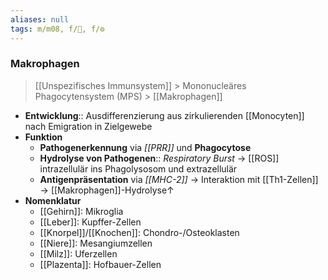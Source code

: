 ```yaml
---
aliases: null
tags: m/m08, f/🦠, f/⚙️
---
```

### Makrophagen
> [[Unspezifisches Immunsystem]] > Mononucleäres Phagocytensystem (MPS) > [[Makrophagen]]
- **Entwicklung**:: Ausdifferenzierung aus zirkulierenden [[Monocyten]] nach Emigration in Zielgewebe
- **Funktion**
	- **Pathogenerkennung** via *[[PRR]]* und **Phagocytose**
	- **Hydrolyse von Pathogenen**:: *Respiratory Burst* → [[ROS]] intrazellulär ins Phagolysosom und extrazellulär
	- **Antigenpräsentation** via *[[MHC-2]]* → Interaktion mit [[Th1-Zellen]] → [[Makrophagen]]-Hydrolyse↑ 
- **Nomenklatur**
	- [[Gehirn]]: Mikroglia
	- [[Leber]]: Kupffer-Zellen
	- [[Knorpel]]/[[Knochen]]: Chondro-/Osteoklasten
	- [[Niere]]: Mesangiumzellen
	- [[Milz]]: Uferzellen
	- [[Plazenta]]: Hofbauer-Zellen